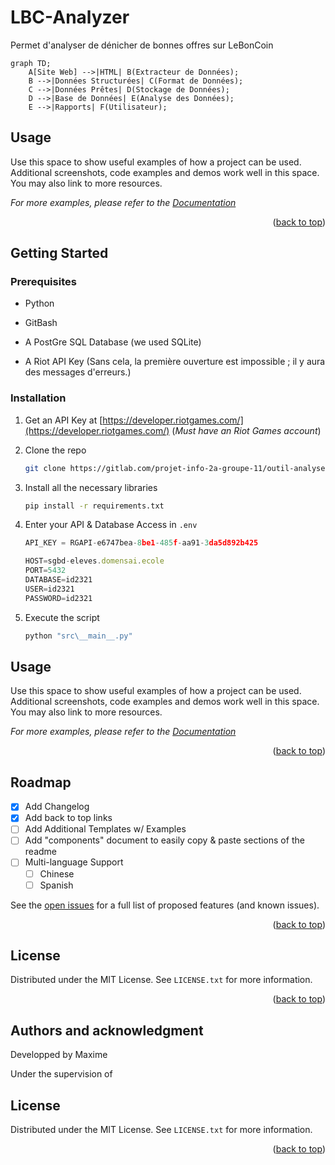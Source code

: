 # LBC-Analyzer
Permet d'analyser de dénicher de bonnes offres sur LeBonCoin



```mermaid
graph TD;
    A[Site Web] -->|HTML| B(Extracteur de Données);
    B -->|Données Structurées| C(Format de Données);
    C -->|Données Prêtes| D(Stockage de Données);
    D -->|Base de Données| E(Analyse des Données);
    E -->|Rapports| F(Utilisateur);
```


<!-- USAGE EXAMPLES -->
## Usage

Use this space to show useful examples of how a project can be used. Additional screenshots, code examples and demos work well in this space. You may also link to more resources.

_For more examples, please refer to the [Documentation](https://example.com)_

<p align="right">(<a href="#readme-top">back to top</a>)</p>




<!-- GETTING STARTED -->
## Getting Started

### Prerequisites

- Python
- GitBash

- A PostGre SQL Database (we used SQLite)
- A Riot API Key (Sans cela, la première ouverture est impossible ; il y aura des messages d'erreurs.)


### Installation
1. Get an API Key at [https://developer.riotgames.com/](https://developer.riotgames.com/) (_Must have an Riot Games account_)


2. Clone the repo
   ```bash
   git clone https://gitlab.com/projet-info-2a-groupe-11/outil-analyse-lol
   ```

3. Install all the necessary libraries

   ```bash
   pip install -r requirements.txt
   ```

4. Enter your API & Database Access in `.env`
   ```js
   API_KEY = RGAPI-e6747bea-8be1-485f-aa91-3da5d892b425

   HOST=sgbd-eleves.domensai.ecole
   PORT=5432
   DATABASE=id2321
   USER=id2321
   PASSWORD=id2321
   ```

5. Execute the script

   ```sh
   python "src\__main__.py" 
   ```





<!-- USAGE EXAMPLES -->
## Usage

Use this space to show useful examples of how a project can be used. Additional screenshots, code examples and demos work well in this space. You may also link to more resources.

_For more examples, please refer to the [Documentation](https://example.com)_

<p align="right">(<a href="#readme-top">back to top</a>)</p>




<!-- ROADMAP -->
## Roadmap

- [x] Add Changelog
- [x] Add back to top links
- [ ] Add Additional Templates w/ Examples
- [ ] Add "components" document to easily copy & paste sections of the readme
- [ ] Multi-language Support
    - [ ] Chinese
    - [ ] Spanish

See the [open issues](https://github.com/othneildrew/Best-README-Template/issues) for a full list of proposed features (and known issues).

<p align="right">(<a href="#readme-top">back to top</a>)</p>





<!-- LICENSE -->
## License

Distributed under the MIT License. See `LICENSE.txt` for more information.

<p align="right">(<a href="#readme-top">back to top</a>)</p>






## Authors and acknowledgment

Developped by Maxime

Under the supervision of 





<!-- LICENSE -->
## License

Distributed under the MIT License. See `LICENSE.txt` for more information.

<p align="right">(<a href="#readme-top">back to top</a>)</p>








